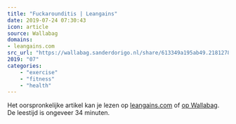 ```yaml
---
title: "Fuckarounditis | Leangains"
date: 2019-07-24 07:30:43
icon: article
source: Wallabag
domains:
- leangains.com
src_url: "https://wallabag.sanderdorigo.nl/share/613349a195ab49.21812785"
2019: "07"
categories:
    - "exercise"
    - "fitness"
    - "health"
---
```

Het oorspronkelijke artikel kan je lezen op [leangains.com](https://leangains.com/fuckarounditis/) of [op Wallabag](https://wallabag.sanderdorigo.nl/share/613349a195ab49.21812785). De leestijd is ongeveer 34 minuten.